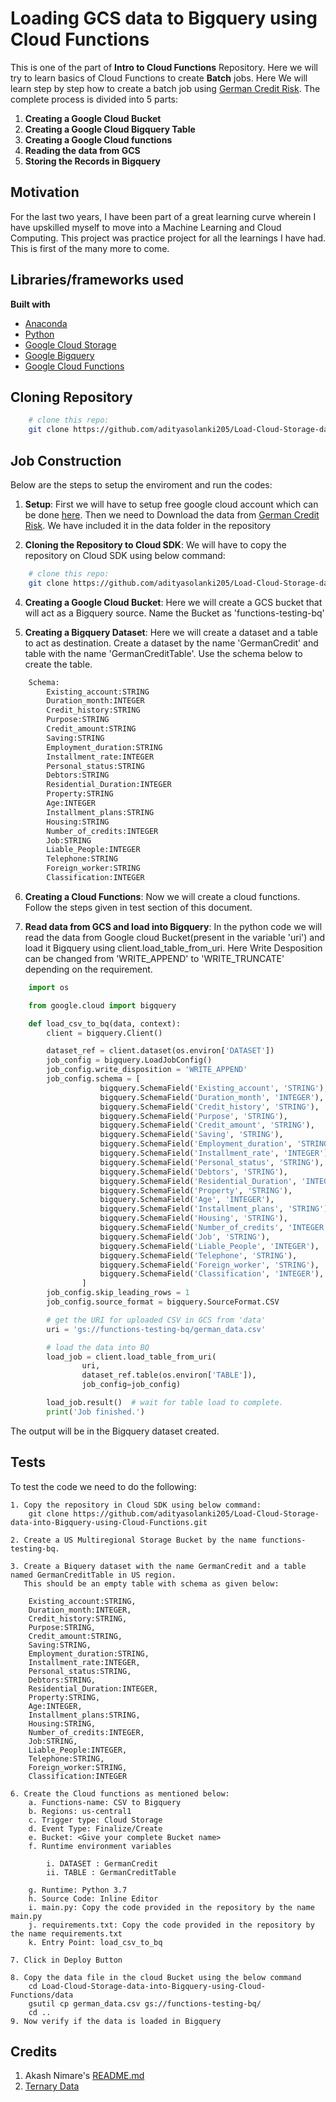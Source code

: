 # Loading GCS data to Bigquery using Cloud Functions
This is one of the part of **Intro to Cloud Functions** Repository. Here we will try to learn basics of Cloud Functions to create **Batch** jobs. Here We will learn step by step how to create a batch job using [German Credit Risk](https://www.kaggle.com/uciml/german-credit). The complete process is divided into 5 parts:

1. **Creating a Google Cloud Bucket**
2. **Creating a Google Cloud Bigquery Table**
3. **Creating a Google Cloud functions**
4. **Reading the data from GCS**
5. **Storing the Records in Bigquery**


## Motivation
For the last two years, I have been part of a great learning curve wherein I have upskilled myself to move into a Machine Learning and Cloud Computing. This project was practice project for all the learnings I have had. This is first of the many more to come. 
 

## Libraries/frameworks used

<b>Built with</b>
- [Anaconda](https://www.anaconda.com/)
- [Python](https://www.python.org/)
- [Google Cloud Storage](https://cloud.google.com/storage)
- [Google Bigquery](https://cloud.google.com/bigquery)
- [Google Cloud Functions](https://cloud.google.com/functions)

## Cloning Repository

```bash
    # clone this repo:
    git clone https://github.com/adityasolanki205/Load-Cloud-Storage-data-into-Bigquery-using-Cloud-Functions.git
```

## Job Construction

Below are the steps to setup the enviroment and run the codes:

1. **Setup**: First we will have to setup free google cloud account which can be done [here](https://cloud.google.com/free). Then we need to Download the data from [German Credit Risk](https://www.kaggle.com/uciml/german-credit). We have included it in the data folder in the repository 

2. **Cloning the Repository to Cloud SDK**: We will have to copy the repository on Cloud SDK using below command:

```bash
    # clone this repo:
    git clone https://github.com/adityasolanki205/Load-Cloud-Storage-data-into-Bigquery-using-Cloud-Functions.git
```

4. **Creating a Google Cloud Bucket**: Here we will create a GCS bucket that will act as a Bigquery source. Name the Bucket as 'functions-testing-bq'


5. **Creating a Bigquery Dataset**: Here we will create a dataset and a table to act as destination. Create a dataset by the name 
'GermanCredit' and table with the name 'GermanCreditTable'. Use the schema below to create the table.

```python
    Schema:
        Existing_account:STRING
        Duration_month:INTEGER
        Credit_history:STRING
        Purpose:STRING
        Credit_amount:STRING
        Saving:STRING
        Employment_duration:STRING
        Installment_rate:INTEGER
        Personal_status:STRING
        Debtors:STRING
        Residential_Duration:INTEGER
        Property:STRING
        Age:INTEGER
        Installment_plans:STRING
        Housing:STRING
        Number_of_credits:INTEGER
        Job:STRING
        Liable_People:INTEGER
        Telephone:STRING
        Foreign_worker:STRING
        Classification:INTEGER
``` 

6. **Creating a Cloud Functions**: Now we will create a cloud functions. Follow the steps given in test section of this document.

7. **Read data from GCS and load into Bigquery**: In the python code we will read the data from Google cloud Bucket(present in the variable 'uri') and load  it Bigquery using client.load_table_from_uri. Here Write Desposition can be changed from 'WRITE_APPEND' to 'WRITE_TRUNCATE' depending on the requirement.  

```python
    import os

    from google.cloud import bigquery

    def load_csv_to_bq(data, context):
        client = bigquery.Client()

        dataset_ref = client.dataset(os.environ['DATASET'])
        job_config = bigquery.LoadJobConfig()
        job_config.write_disposition = 'WRITE_APPEND'
        job_config.schema = [
                    bigquery.SchemaField('Existing_account', 'STRING'),
                    bigquery.SchemaField('Duration_month', 'INTEGER'),
                    bigquery.SchemaField('Credit_history', 'STRING'),
                    bigquery.SchemaField('Purpose', 'STRING'),
                    bigquery.SchemaField('Credit_amount', 'STRING'),
                    bigquery.SchemaField('Saving', 'STRING'),
                    bigquery.SchemaField('Employment_duration', 'STRING'),
                    bigquery.SchemaField('Installment_rate', 'INTEGER'),
                    bigquery.SchemaField('Personal_status', 'STRING'),
                    bigquery.SchemaField('Debtors', 'STRING'),
                    bigquery.SchemaField('Residential_Duration', 'INTEGER'),
                    bigquery.SchemaField('Property', 'STRING'),
                    bigquery.SchemaField('Age', 'INTEGER'),
                    bigquery.SchemaField('Installment_plans', 'STRING'),
                    bigquery.SchemaField('Housing', 'STRING'),
                    bigquery.SchemaField('Number_of_credits', 'INTEGER'),
                    bigquery.SchemaField('Job', 'STRING'),
                    bigquery.SchemaField('Liable_People', 'INTEGER'),
                    bigquery.SchemaField('Telephone', 'STRING'),
                    bigquery.SchemaField('Foreign_worker', 'STRING'),
                    bigquery.SchemaField('Classification', 'INTEGER'),
                ]
        job_config.skip_leading_rows = 1
        job_config.source_format = bigquery.SourceFormat.CSV

        # get the URI for uploaded CSV in GCS from 'data'
        uri = 'gs://functions-testing-bq/german_data.csv'

        # load the data into BQ
        load_job = client.load_table_from_uri(
                uri,
                dataset_ref.table(os.environ['TABLE']),
                job_config=job_config)

        load_job.result()  # wait for table load to complete.
        print('Job finished.')

```

The output will be in the Bigquery dataset created. 


## Tests
To test the code we need to do the following:

    1. Copy the repository in Cloud SDK using below command:
        git clone https://github.com/adityasolanki205/Load-Cloud-Storage-data-into-Bigquery-using-Cloud-Functions.git
    
    2. Create a US Multiregional Storage Bucket by the name functions-testing-bq.
        
    3. Create a Biquery dataset with the name GermanCredit and a table named GermanCreditTable in US region. 
       This should be an empty table with schema as given below:
       
        Existing_account:STRING,
        Duration_month:INTEGER,
        Credit_history:STRING,
        Purpose:STRING,
        Credit_amount:STRING,
        Saving:STRING,
        Employment_duration:STRING,
        Installment_rate:INTEGER,
        Personal_status:STRING,
        Debtors:STRING,
        Residential_Duration:INTEGER,
        Property:STRING,
        Age:INTEGER,
        Installment_plans:STRING,
        Housing:STRING,
        Number_of_credits:INTEGER,
        Job:STRING,
        Liable_People:INTEGER,
        Telephone:STRING,
        Foreign_worker:STRING,
        Classification:INTEGER
    
    6. Create the Cloud functions as mentioned below: 
        a. Functions-name: CSV to Bigquery
        b. Regions: us-central1
        c. Trigger type: Cloud Storage
        d. Event Type: Finalize/Create
        e. Bucket: <Give your complete Bucket name>
        f. Runtime environment variables

            i. DATASET : GermanCredit
            ii. TABLE : GermanCreditTable

        g. Runtime: Python 3.7
        h. Source Code: Inline Editor
        i. main.py: Copy the code provided in the repository by the name main.py
        j. requirements.txt: Copy the code provided in the repository by the name requirements.txt
        k. Entry Point: load_csv_to_bq
     
    7. Click in Deploy Button
        
    8. Copy the data file in the cloud Bucket using the below command
        cd Load-Cloud-Storage-data-into-Bigquery-using-Cloud-Functions/data
        gsutil cp german_data.csv gs://functions-testing-bq/
        cd ..
    9. Now verify if the data is loaded in Bigquery


## Credits
1. Akash Nimare's [README.md](https://gist.github.com/akashnimare/7b065c12d9750578de8e705fb4771d2f#file-readme-md)
2. [Ternary Data](https://www.ternarydata.com/news/use-python-and-google-cloud-to-schedule-a-file-download-and-load-into-bigquery-3p3aw)

